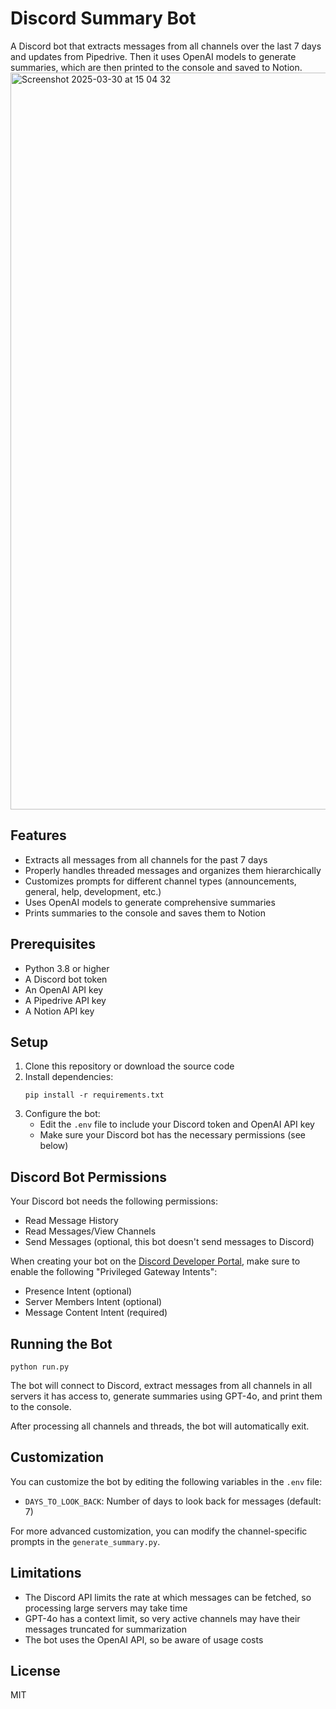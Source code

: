 # Discord Summary Bot

A Discord bot that extracts messages from all channels over the last 7 days and updates from Pipedrive. Then it uses OpenAI models to generate summaries, which are then printed to the console and saved to Notion.
<img width="1179" alt="Screenshot 2025-03-30 at 15 04 32" src="https://github.com/user-attachments/assets/f50c9d4a-cb46-49be-8603-f9e787f1d455" />

## Features

- Extracts all messages from all channels for the past 7 days
- Properly handles threaded messages and organizes them hierarchically
- Customizes prompts for different channel types (announcements, general, help, development, etc.)
- Uses OpenAI models to generate comprehensive summaries
- Prints summaries to the console and saves them to Notion

## Prerequisites

- Python 3.8 or higher
- A Discord bot token
- An OpenAI API key 
- A Pipedrive API key 
- A Notion API key 

## Setup

1. Clone this repository or download the source code
2. Install dependencies:
   ```
   pip install -r requirements.txt
   ```
3. Configure the bot:
   - Edit the `.env` file to include your Discord token and OpenAI API key
   - Make sure your Discord bot has the necessary permissions (see below)

## Discord Bot Permissions

Your Discord bot needs the following permissions:
- Read Message History
- Read Messages/View Channels
- Send Messages (optional, this bot doesn't send messages to Discord)

When creating your bot on the [Discord Developer Portal](https://discord.com/developers/applications), make sure to enable the following "Privileged Gateway Intents":
- Presence Intent (optional)
- Server Members Intent (optional)
- Message Content Intent (required)

## Running the Bot

```
python run.py
```

The bot will connect to Discord, extract messages from all channels in all servers it has access to, generate summaries using GPT-4o, and print them to the console.

After processing all channels and threads, the bot will automatically exit.

## Customization

You can customize the bot by editing the following variables in the `.env` file:
- `DAYS_TO_LOOK_BACK`: Number of days to look back for messages (default: 7)

For more advanced customization, you can modify the channel-specific prompts in the `generate_summary.py`.

## Limitations

- The Discord API limits the rate at which messages can be fetched, so processing large servers may take time
- GPT-4o has a context limit, so very active channels may have their messages truncated for summarization
- The bot uses the OpenAI API, so be aware of usage costs

## License

MIT 
